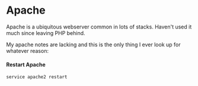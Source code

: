 # Apache

Apache is a ubiquitous webserver common in lots of stacks. Haven't used it much
since leaving PHP behind.

My apache notes are lacking and this is the only thing I ever look up for
whatever reason:

#### Restart Apache 

```sh
service apache2 restart
```
